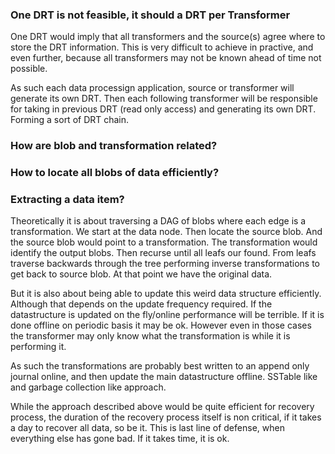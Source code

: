### One DRT is not feasible, it should a DRT per Transformer

One DRT would imply that all transformers and the source(s) agree where to store the DRT information. This is very difficult to achieve in practive, and even further, because all transformers may not be known ahead of time not possible.

As such each data processign application, source or transformer will generate its own DRT. Then each following transformer will be responsible for taking in previous DRT (read only access) and generating its own DRT. Forming a sort of DRT chain.



### How are blob and transformation related?

### How to locate all blobs of data efficiently?

### Extracting a data item?

Theoretically it is about traversing a DAG of blobs where each edge is a transformation. We start at the data node. Then locate the source blob. And the source blob would point to a transformation. The transformation would identify the output blobs. Then recurse until all leafs our found. From leafs traverse backwards through the tree performing inverse transformations to get back to source blob. At that point we have the original data.

But it is also about being able to update this weird data structure efficiently. Although that depends on the update frequency required. If the datastructure is updated on the fly/online performance will be terrible. If it is done offline on periodic basis it may be ok. However even in those cases the transformer may only know what the transformation is while it is performing it.

As such the transformations are probably best written to an append only journal online, and then update the main datastructure offline. SSTable like and garbage collection like approach.

While the approach described above would be quite efficient for recovery process, the duration of the recovery process itself is non critical, if it takes a day to recover all data, so be it. This is last line of defense, when everything else has gone bad. If it takes time, it is ok.
